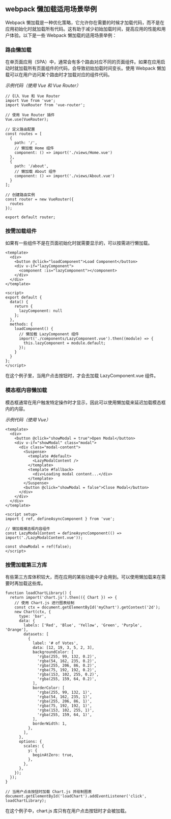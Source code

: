 ## webpack 懒加载适用场景举例

Webpack 懒加载是一种优化策略，它允许你在需要的时候才加载代码，而不是在应用初始化时就加载所有代码。这有助于减少初始加载时间，提高应用的性能和用户体验。以下是一些 Webpack 懒加载的适用场景举例：

### 路由懒加载

在单页面应用（SPA）中，通常会有多个路由对应不同的页面组件。如果在应用启动时就加载所有页面组件的代码，会导致初始加载时间变长。使用 Webpack 懒加载可以在用户访问某个路由时才加载对应的组件代码。

*示例代码（使用 Vue 和 Vue Router）*

```
// 引入 Vue 和 Vue Router
import Vue from 'vue';
import VueRouter from 'vue-router';

// 使用 Vue Router 插件
Vue.use(VueRouter);

// 定义路由配置
const routes = [
  {
    path: '/',
    // 懒加载 Home 组件
    component: () => import('./views/Home.vue')
  },
  {
    path: '/about',
    // 懒加载 About 组件
    component: () => import('./views/About.vue')
  }
];

// 创建路由实例
const router = new VueRouter({
  routes
});

export default router;
```

### 按需加载组件

如果有一些组件不是在页面初始化时就需要显示的，可以按需进行懒加载。

```
<template>
  <div>
    <button @click="loadComponent">Load Component</button>
    <div v-if="lazyComponent">
      <component :is="lazyComponent"></component>
    </div>
  </div>
</template>

<script>
export default {
  data() {
    return {
      lazyComponent: null
    };
  },
  methods: {
    loadComponent() {
      // 懒加载 LazyComponent 组件
      import('./components/LazyComponent.vue').then((module) => {
        this.lazyComponent = module.default;
      });
    }
  }
};
</script>
```

在这个例子里，当用户点击按钮时，才会去加载 LazyComponent.vue 组件。

### 模态框内容懒加载

模态框通常在用户触发特定操作时才显示，因此可以使用懒加载来延迟加载模态框内的内容。

*示例代码（使用 Vue）*

```
<template>
  <div>
    <button @click="showModal = true">Open Modal</button>
    <div v-if="showModal" class="modal">
      <div class="modal-content">
        <Suspense>
          <template #default>
            <LazyModalContent />
          </template>
          <template #fallback>
            <div>Loading modal content...</div>
          </template>
        </Suspense>
        <button @click="showModal = false">Close Modal</button>
      </div>
    </div>
  </div>
</template>

<script setup>
import { ref, defineAsyncComponent } from 'vue';

// 懒加载模态框内容组件
const LazyModalContent = defineAsyncComponent(() => import('./LazyModalContent.vue'));

const showModal = ref(false);
</script>
```

### 按需加载第三方库

有些第三方库体积较大，而在应用的某些功能中才会用到。可以使用懒加载来在需要时再加载这些库。

```
function loadChartLibrary() {
  return import('chart.js').then(({ Chart }) => {
    // 使用 Chart.js 进行图表绘制
    const ctx = document.getElementById('myChart').getContext('2d');
    new Chart(ctx, {
      type: 'bar',
      data: {
        labels: ['Red', 'Blue', 'Yellow', 'Green', 'Purple', 'Orange'],
        datasets: [
          {
            label: '# of Votes',
            data: [12, 19, 3, 5, 2, 3],
            backgroundColor: [
              'rgba(255, 99, 132, 0.2)',
              'rgba(54, 162, 235, 0.2)',
              'rgba(255, 206, 86, 0.2)',
              'rgba(75, 192, 192, 0.2)',
              'rgba(153, 102, 255, 0.2)',
              'rgba(255, 159, 64, 0.2)',
            ],
            borderColor: [
              'rgba(255, 99, 132, 1)',
              'rgba(54, 162, 235, 1)',
              'rgba(255, 206, 86, 1)',
              'rgba(75, 192, 192, 1)',
              'rgba(153, 102, 255, 1)',
              'rgba(255, 159, 64, 1)',
            ],
            borderWidth: 1,
          },
        ],
      },
      options: {
        scales: {
          y: {
            beginAtZero: true,
          },
        },
      },
    });
  });
}

// 当用户点击按钮时加载 Chart.js 并绘制图表
document.getElementById('loadChart').addEventListener('click', loadChartLibrary);
```

在这个例子中，chart.js 库只有在用户点击按钮时才会被加载。